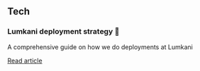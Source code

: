 ## Tech

### Lumkani deployment strategy 🚀

A comprehensive guide on how we do deployments at Lumkani

[Read article](/tech/lumkani-deployment-strategy.html)
